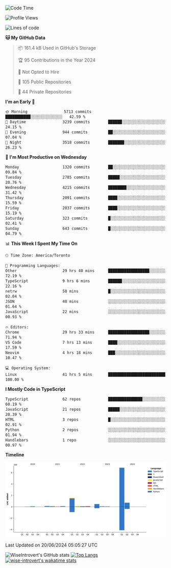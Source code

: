<!--START_SECTION:waka-->
![Code Time](http://img.shields.io/badge/Code%20Time-1%2C755%20hrs%205%20mins-blue)

![Profile Views](http://img.shields.io/badge/Profile%20Views-4-blue)

![Lines of code](https://img.shields.io/badge/From%20Hello%20World%20I%27ve%20Written-10.3%20million%20lines%20of%20code-blue)

**🐱 My GitHub Data** 

> 📦 161.4 kB Used in GitHub's Storage 
 > 
> 🏆 95 Contributions in the Year 2024
 > 
> 🚫 Not Opted to Hire
 > 
> 📜 105 Public Repositories 
 > 
> 🔑 44 Private Repositories 
 > 
**I'm an Early 🐤** 

```text
🌞 Morning                5713 commits        ███████████░░░░░░░░░░░░░░   42.59 % 
🌆 Daytime                3239 commits        ██████░░░░░░░░░░░░░░░░░░░   24.15 % 
🌃 Evening                944 commits         ██░░░░░░░░░░░░░░░░░░░░░░░   07.04 % 
🌙 Night                  3518 commits        ███████░░░░░░░░░░░░░░░░░░   26.23 % 
```
📅 **I'm Most Productive on Wednesday** 

```text
Monday                   1320 commits        ██░░░░░░░░░░░░░░░░░░░░░░░   09.84 % 
Tuesday                  2785 commits        █████░░░░░░░░░░░░░░░░░░░░   20.76 % 
Wednesday                4215 commits        ████████░░░░░░░░░░░░░░░░░   31.42 % 
Thursday                 2091 commits        ████░░░░░░░░░░░░░░░░░░░░░   15.59 % 
Friday                   2037 commits        ████░░░░░░░░░░░░░░░░░░░░░   15.19 % 
Saturday                 323 commits         █░░░░░░░░░░░░░░░░░░░░░░░░   02.41 % 
Sunday                   643 commits         █░░░░░░░░░░░░░░░░░░░░░░░░   04.79 % 
```


📊 **This Week I Spent My Time On** 

```text
🕑︎ Time Zone: America/Toronto

💬 Programming Languages: 
Other                    29 hrs 40 mins      ██████████████████░░░░░░░   72.19 % 
TypeScript               9 hrs 6 mins        ██████░░░░░░░░░░░░░░░░░░░   22.16 % 
netrw                    50 mins             █░░░░░░░░░░░░░░░░░░░░░░░░   02.04 % 
JSON                     40 mins             ░░░░░░░░░░░░░░░░░░░░░░░░░   01.64 % 
JavaScript               22 mins             ░░░░░░░░░░░░░░░░░░░░░░░░░   00.93 % 

🔥 Editors: 
Chrome                   29 hrs 33 mins      ██████████████████░░░░░░░   71.94 % 
VS Code                  7 hrs 13 mins       ████░░░░░░░░░░░░░░░░░░░░░   17.59 % 
Neovim                   4 hrs 18 mins       ███░░░░░░░░░░░░░░░░░░░░░░   10.47 % 

💻 Operating System: 
Linux                    41 hrs 5 mins       █████████████████████████   100.00 % 
```

**I Mostly Code in TypeScript** 

```text
TypeScript               62 repos            ███████████████░░░░░░░░░░   60.19 % 
JavaScript               21 repos            █████░░░░░░░░░░░░░░░░░░░░   20.39 % 
HTML                     3 repos             █░░░░░░░░░░░░░░░░░░░░░░░░   02.91 % 
Python                   2 repos             ░░░░░░░░░░░░░░░░░░░░░░░░░   01.94 % 
Handlebars               1 repo              ░░░░░░░░░░░░░░░░░░░░░░░░░   00.97 % 
```



**Timeline**

![Lines of Code chart](https://raw.githubusercontent.com/wise-introvert/wise-introvert/master/assets/bar_graph.png)


 Last Updated on 20/06/2024 05:05:27 UTC
<!--END_SECTION:waka-->

![WiseIntrovert's GitHub stats](https://github-readme-stats.vercel.app/api?username=wise-introvert&count_private=true&show_icons=true)
[![Top Langs](https://github-readme-stats.vercel.app/api/top-langs/?username=wise-introvert&langs_count=10)](https://github.com/anuraghazra/github-readme-stats)
[![wise-introvert's wakatime stats](https://github-readme-stats.vercel.app/api/wakatime?username=wiseintrovert)](https://github.com/anuraghazra/github-readme-stats)
